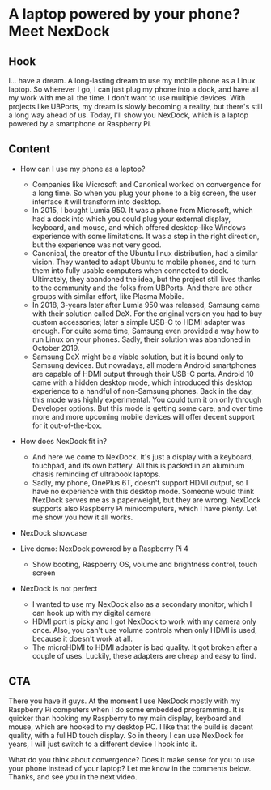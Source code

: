 # A laptop powered by your phone? Meet NexDock

## Hook
I... have a dream. A long-lasting dream to use my mobile phone as a Linux laptop. So wherever I go, I can just plug my phone into a dock, and have all my work with me all the time. I don't want to use multiple devices. With projects like UBPorts, my dream is slowly becoming a reality, but there's still a long way ahead of us. Today, I'll show you NexDock, which is a laptop powered by a smartphone or Raspberry Pi.

## Content
- How can I use my phone as a laptop?
  - Companies like Microsoft and Canonical worked on convergence for a long time. So when you plug your phone to a big screen, the user interface it will transform into desktop.
  - In 2015, I bought Lumia 950. It was a phone from Microsoft, which had a dock into which you could plug your external display, keyboard, and mouse, and which offered desktop-like Windows experience with some limitations. It was a step in the right direction, but the experience was not very good.
  - Canonical, the creator of the Ubuntu linux distribution, had a similar vision. They wanted to adapt Ubuntu to mobile phones, and to turn them into fully usable computers when connected to dock. Ultimately, they abandoned the idea, but the project still lives thanks to the community and the folks from UBPorts. And there are other groups with similar effort, like Plasma Mobile.
  - In 2018, 3-years later after Lumia 950 was released, Samsung came with their solution called DeX. For the original version you had to buy custom accessories; later a simple USB-C to HDMI adapter was enough. For quite some time, Samsung even provided a way how to run Linux on your phones. Sadly, their solution was abandoned in October 2019.
  - Samsung DeX might be a viable solution, but it is bound only to Samsung devices. But nowadays, all modern Android smartphones are capable of HDMI output through their USB-C ports. Android 10 came with a hidden desktop mode, which introduced this desktop experience to a handful of non-Samsung phones. Back in the day, this mode was highly experimental. You could turn it on only through Developer options. But this mode is getting some care, and over time more and more upcoming mobile devices will offer decent support for it out-of-the-box.

- How does NexDock fit in?
  - And here we come to NexDock. It's just a display with a keyboard, touchpad, and its own battery. All this is packed in an aluminum chasis reminding of ultrabook laptops.
  - Sadly, my phone, OnePlus 6T, doesn't support HDMI output, so I have no experience with this desktop mode. Someone would think NexDock serves me as a paperweight, but they are wrong. NexDock supports also Raspberry Pi minicomputers, which I have plenty. Let me show you how it all works.

- NexDock showcase

- Live demo: NexDock powered by a Raspberry Pi 4
  - Show booting, Raspberry OS, volume and brightness control, touch screen

- NexDock is not perfect
  - I wanted to use my NexDock also as a secondary monitor, which I can hook up with my digital camera
  - HDMI port is picky and I got NexDock to work with my camera only once. Also, you can't use volume controls when only HDMI is used, because it doesn't work at all.
  - The microHDMI to HDMI adapter is bad quality. It got broken after a couple of uses. Luckily, these adapters are cheap and easy to find.

## CTA
There you have it guys. At the moment I use NexDock mostly with my Raspberry Pi computers when I do some embedded programming. It is quicker than hooking my Raspberry to my main display, keyboard and mouse, which are hooked to my desktop PC. I like that the build is decent quality, with a fullHD touch display. So in theory I can use NexDock for years, I will just switch to a different device I hook into it.

What do you think about convergence? Does it make sense for you to use your phone instead of your laptop? Let me know in the comments below. Thanks, and see you in the next video.
